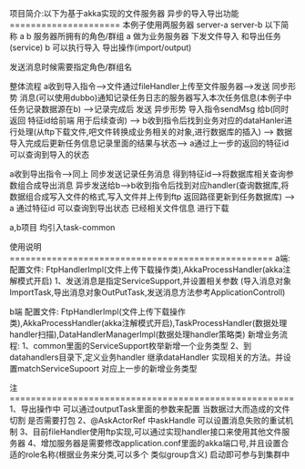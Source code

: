 项目简介:以下为基于akka实现的文件服务器 异步的导入导出功能=====================
本例子使用两服务器  server-a  server-b  以下简称 a b
服务器所拥有的角色/群组
a   做为业务服务器  下发文件导入  和导出任务(service)
b   可以执行导入  导出操作(import/output)

发送消息时候需要指定角色/群组名

整体流程
a收到导入指令-->文件通过fileHandler上传至文件服务器-->发送 同步形势 消息(可以使用dubbo)通知记录任务日志的服务器写入本次任务信息(本例子中任务记录数据源在b)
-->记录完成后 发送 异步形势 导入指令sendMsg 给b(同时 返回 特征id给前端 用于后续查询) --> b收到指令后找到业务对应的dataHanler进行处理(从ftp下载文件,吧文件转换成业务相关的对象,进行数据库的插入)
--> 数据导入完成后更新任务信息记录里面的结果与状态--> a通过上一步的返回的特征id 可以查询到导入的状态

a收到导出指令-->同上 同步发送记录任务消息 得到特征id-->将数据库相关查询参数组合成导出消息 异步发送给b-->b收到指令后找到对应handler(查询数据库,将数据组合成写入文件的格式,写入文件并上传到ftp 返回路径更新到任务数据库)
--> a 通过特征id 可以查询到导出状态 已经相关文件信息 进行下载



a,b项目 均引入task-common

使用说明==================================================
a端:
配置文件: FtpHandlerImpl(文件上传下载操作类),AkkaProcessHandler(akka注解模式开启)
1、发送消息是指定ServiceSupport,并设置相关参数 (导入消息对象ImportTask,导出消息对象OutPutTask,发送消息方法参考ApplicationControll)

b端
配置文件: FtpHandlerImpl(文件上传下载操作类),AkkaProcessHandler(akka注解模式开启),TaskProcessHandler(数据处理handler扫描),DataHandlerManagerImpl(数据处理handler策略类)
新增业务流程:
1、common里面的ServiceSupport枚举新增一个业务类型
2、到datahandlers目录下,定义业务handler 继承dataHandler  实现相关的方法。并设置matchServiceSupoort 对应上一步的新增业务类型


注======================================================
1、导出操作中 可以通过outputTask里面的参数来配置 当数据过大而造成的文件切割 是否需要打包
2、@AskActorRef 中askHandle 可以设置消息失败的重试机制
3、目前fileHandler使用ftp实现,可以通过实现handler接口来使用其他文件服务器
4、增加服务器是需要修改application.conf里面的akka端口号,并且设置合适的role名称(根据业务来分类,可以多个 类似group含义) 启动即可参与到集群中


